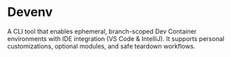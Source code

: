 Devenv
======

A CLI tool that enables ephemeral, branch-scoped Dev Container
environments with IDE integration (VS Code & IntelliJ). It supports
personal customizations, optional modules, and safe teardown
workflows.
